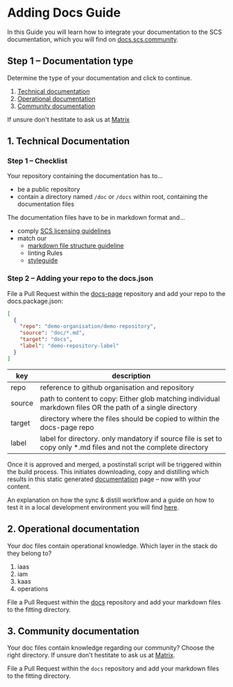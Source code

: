 # Adding Docs Guide

In this Guide you will learn how to integrate your documentation to the SCS documentation, which you will find on [docs.scs.community](https://docs.scs.community).

## Step 1 – Documentation type

Determine the type of your documentation and click to continue.

1. [Technical documentation](#1-technical-documentation)
2. [Operational documentation](#2-operational-documentation)
3. [Community documentation](#3-community-documentation)

If unsure don't hestitate to ask us at [Matrix](https://github.com/SovereignCloudStack/docs/blob/main/community/communication/matrix.md)

## 1. Technical Documentation

### Step 1 – Checklist

Your repository containing the documentation has to...

- be a public repository
- contain a directory named `/doc` or `/docs` within root, containing the documentation files

The documentation files have to be in markdown format and...

- comply [SCS licensing guidelines](https://github.com/SovereignCloudStack/docs/blob/main/community/github/dco-and-licenses.md)
- match our
  - [markdown file structure guideline](https://github.com/SovereignCloudStack/docs/blob/main/community/contribute/doc-files-structure-guide-md)
  - linting Rules
  - [styleguide](https://github.com/SovereignCloudStack/docs/blob/main/community/contribute/styleguide.md)

### Step 2 – Adding your repo to the docs.json

File a Pull Request within the [docs-page](https://github.com/SovereignCloudStack/docs-page) repository and add your repo to the docs.package.json:

```json
[
  {
    "repo": "demo-organisation/demo-repository",
    "source": "doc/*.md",
    "target": "docs",
    "label": "demo-repository-label"
  }
]
```

| key    | description                                                                                                       |
| ------ | ----------------------------------------------------------------------------------------------------------------- |
| repo   | reference to github organisation and repository                                                                   |
| source | path to content to copy: Either glob matching individual markdown files OR the path of a single directory         |
| target | directory where the files should be copied to within the docs-page repo                                           |
| label  | label for directory. only mandatory if source file is set to copy only \*.md files and not the complete directory |

Once it is approved and merged, a postinstall script will be triggered within the build process. This initiates downloading, copy and distilling which results in this static generated [documentation](https://docs.scs.community) page – now with your content.

An explanation on how the sync & distill workflow and a guide on how to test it in a local development environment you will find [here](https://github.com/SovereignCloudStack/docs/blob/main/community/contribute/docs-workflow-explanation.md).

## 2. Operational documentation

Your doc files contain operational knowledge. Which layer in the stack do they belong to?

1. iaas
2. iam
3. kaas
4. operations

File a Pull Request within the [docs](https://github.com/SovereignCloudStack/docs) repository and add your markdown files to the fitting directory.

## 3. Community documentation

Your doc files contain knowledge regarding our community? Choose the right directory. If unsure don't hestitate to ask us at [Matrix](https://github.com/SovereignCloudStack/docs/blob/main/community/communication/matrix.md).

File a Pull Request within the `docs` repository and add your markdown files to the fitting directory.
